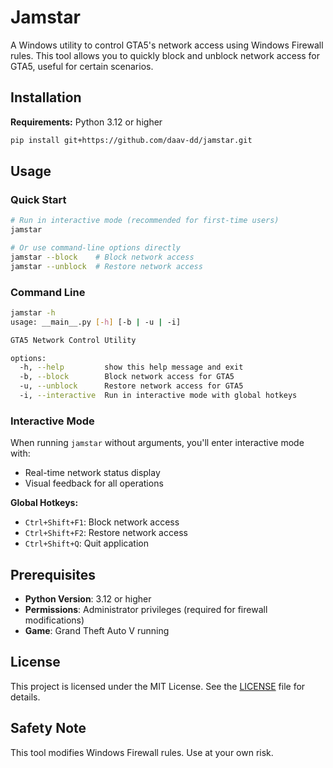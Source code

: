 # Jamstar

A Windows utility to control GTA5's network access using Windows Firewall rules. This tool allows you to quickly block and unblock network access for GTA5, useful for certain scenarios.

## Installation

**Requirements:** Python 3.12 or higher

```bash
pip install git+https://github.com/daav-dd/jamstar.git
```

## Usage

### Quick Start

```bash
# Run in interactive mode (recommended for first-time users)
jamstar

# Or use command-line options directly
jamstar --block    # Block network access
jamstar --unblock  # Restore network access
```

### Command Line

```bash
jamstar -h
usage: __main__.py [-h] [-b | -u | -i]

GTA5 Network Control Utility

options:
  -h, --help         show this help message and exit
  -b, --block        Block network access for GTA5
  -u, --unblock      Restore network access for GTA5
  -i, --interactive  Run in interactive mode with global hotkeys
```

### Interactive Mode

When running `jamstar` without arguments, you'll enter interactive mode with:
- Real-time network status display
- Visual feedback for all operations

**Global Hotkeys:**
- `Ctrl+Shift+F1`: Block network access
- `Ctrl+Shift+F2`: Restore network access
- `Ctrl+Shift+Q`: Quit application

## Prerequisites

- **Python Version**: 3.12 or higher
- **Permissions**: Administrator privileges (required for firewall modifications)
- **Game**: Grand Theft Auto V running

## License

This project is licensed under the MIT License. See the [LICENSE](LICENSE) file for details.

## Safety Note

This tool modifies Windows Firewall rules. Use at your own risk.